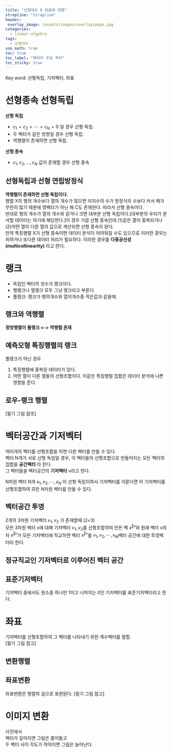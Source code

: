 ```yaml
---
title: "선형대수 6 좌표와 변환"
strapline: "strapline"
header:
 overlay_image: /assets/images/overlayimage.jpg
categories:
  - linear-algebra
tags:
  - 선형대수
use_math: true
toc: true
toc_label: "페이지 주요 목차"
toc_sticky: true
---
```

Key word: 선형독립, 기저벡터, 좌표  

# 선형종속 선형독립
**선형 독립**
* $c_1 = c_2 = \cdots = c_N = 0$ 일 경우 선형 독립.  
* 두 벡터가 같은 방향일 경우 선형 독립.
* 역행렬이 존재하면 선형 독립.

**선형 종속**
* $c_1, c_2, \ldots, c_N$ 값이 존재할 경우 선형 종속

## 선형독립과 선형 연립방정식
**역행렬이 존재하면 선형 독립이다.**  
 행렬 X의 행의 개수보다 열의 개수가 많으면 미지수의 수가 방정식의 수보다 커서 해가 무한히 많기 때문에 영벡터가 아닌 해 C도 존재한다. 따라서 선형 종속이다.  
반대로 행의 개수가 열의 개수와 같거나 크면 대부분 선형 독립이다.[대부분의 우리가 분석할 데이터는 여기에 해당한다.]이 경우 가끔 선형 종속인데  (1)같은 열이 중복되거나 (2)어떤 열이 다른 열의 값으로 계산되면 선형 종속이 된다.  
만약 특징행렬 X가 선형 종속이면 데이터 분석이 어려워질 수도 있으므로 이러한 경우는 피하거나 또다른 데이터 처리가 필요하다. 이러한 경우를 **다중공선성(multicollinearity)** 라고 한다.

# 랭크
* 독립인 벡터의 갯수가 랭크이다.
* 행랭크나 열랭크 모두 그냥 랭크라고 부른다.
* 풀랭크: 랭크가 행의개수와 열의개수중 작은값과 같을때.

## 랭크와 역행렬
**정방행렬이 풀랭크 <-> 역행렬 존재**

## 예측모형 특징행렬의 랭크
풀랭크가 아닌 경우
1. 특징행렬에 중복된 데이터가 있다.
2. 어떤 열이 다른 열들의 선형조합이다.
이같은 특징행렬 집합은 데이터 분석에 나쁜영향을 준다.

## 로우-랭크 행렬
[필기 그림 참조]

# 벡터공간과 기저벡터
 여러개의 벡터를 선형조합을 하면 다른 벡터를 만들 수 있다.  
벡터 N개가 서로 선형 독립일 경우, 이 벡터들의 선형조합으로 만들어지는 모든 벡터의 집합을 **공간벡터** 라 한다.  
그 벡터들을 벡터공간의 **기저벡터** v라고 한다.  

N차원 벡터 N개 $x_1, x_2, \cdots, x_N$ 이 선형 독립이여서 기저벡터를 이룬다면 이 기저벡터를 선형조합하여 모든 N차원 벡터를 만들 수 있다.

## 벡터공간 투영
 2개의 3차원 기저벡터 $v_1, v_2$ 가 존재할때 (2<3)  
 모든 3차원 벡터 x에 대해 기저벡터 $v_1, v_2$를 선형조합하여 만든 벡 $x^{\Vert v}$와 원래 벡터 x의 차 $x^{\Vert v}$가 모든 기저벡터에 직교하면 벡터 $x^{\Vert v}$를 $v_1, v_2, \cdots, v_M$벡터 공간에 대한 투영벡터라 한다.

## 정규직교인 기저벡터로 이루어진 벡터 공간
## 표준기저벡터
 기저벡터 중에서도 원소중 하나만 1이고 나머지는 0인 기저벡터를 표준기저벡터라고 한다.

# 좌표
 기저벡터를 선형조합하여 그 벡터를 나타내기 위한 계수벡터를 말함.  
[필기 그림 참고]

## 변환행렬
## 좌표변환
 좌표변환은 행렬의 곱으로 표현된다.
[필기 그림 참고]

# 이미지 변환
사진에서  
벡터가 길어지면 그림은 줄어들고  
두 벡터 사이 각도가 작아지면 그림은 늘어난다.
